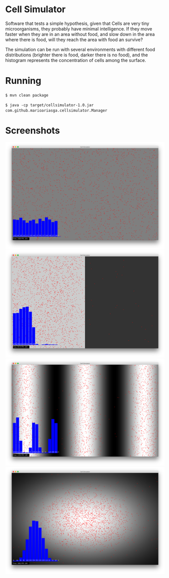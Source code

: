 # Cell Simulator

Software that tests a simple hypothesis, given that Cells are very tiny microorganisms, they probably have minimal intelligence. If they move faster when they are in an area without food, and slow down in the area where there is food, will they reach the area with food an survive?

The simulation can be run with several environments with different food distributions (brighter there is food, darker there is no food), and the histogram represents the concentration of cells among the surface.

# Running

`$ mvn clean package`

`$ java -cp target/cellsimulator-1.0.jar com.github.marioariasga.cellsimulator.Manager`

# Screenshots

![](/screenshots/screenshot1.png)
![](/screenshots/screenshot2.png)
![](/screenshots/screenshot3.png)
![](/screenshots/screenshot4.png)
